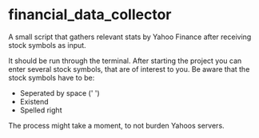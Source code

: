 # financial_data_collector
A small script that gathers relevant stats by Yahoo Finance after receiving stock symbols as input.

It should be run through the terminal. After starting the project you can enter several stock symbols, that are of interest to you.
Be aware that the stock symbols have to be:

+ Seperated by space (' ')
+ Existend
+ Spelled right

The process might take a moment, to not burden Yahoos servers.
